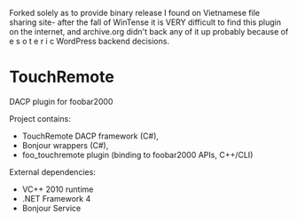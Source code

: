 Forked solely as to provide binary release I found on Vietnamese file sharing site- after the fall of WinTense it is VERY difficult to find this plugin on the internet, and archive.org didn't back any of it up probably because of e s o t e r i c WordPress backend decisions.

TouchRemote
===========

DACP plugin for foobar2000

Project contains:
 - TouchRemote DACP framework (C#), 
 - Bonjour wrappers (C#),
 - foo_touchremote plugin (binding to foobar2000 APIs, C++/CLI)


External dependencies:
 - VC++ 2010 runtime
 - .NET Framework 4
 - Bonjour Service
